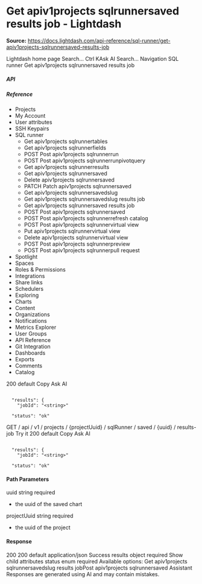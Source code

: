 # Get apiv1projects sqlrunnersaved results job - Lightdash

**Source:** https://docs.lightdash.com/api-reference/sql-runner/get-apiv1projects-sqlrunnersaved-results-job

Lightdash home page
Search...
Ctrl KAsk AI
Search...
Navigation
SQL runner
Get apiv1projects sqlrunnersaved results job
##### API


##### Reference
  * Projects
  * My Account
  * User attributes
  * SSH Keypairs
  * SQL runner
    * Get apiv1projects sqlrunnertables
    * Get apiv1projects sqlrunnerfields
    * POST
Post apiv1projects sqlrunnerrun
    * POST
Post apiv1projects sqlrunnerrunpivotquery
    * Get apiv1projects sqlrunnerresults
    * Get apiv1projects sqlrunnersaved
    * Delete apiv1projects sqlrunnersaved
    * PATCH
Patch apiv1projects sqlrunnersaved
    * Get apiv1projects sqlrunnersavedslug
    * Get apiv1projects sqlrunnersavedslug results job
    * Get apiv1projects sqlrunnersaved results job
    * POST
Post apiv1projects sqlrunnersaved
    * POST
Post apiv1projects sqlrunnerrefresh catalog
    * POST
Post apiv1projects sqlrunnervirtual view
    * Put apiv1projects sqlrunnervirtual view
    * Delete apiv1projects sqlrunnervirtual view
    * POST
Post apiv1projects sqlrunnerpreview
    * POST
Post apiv1projects sqlrunnerpull request
  * Spotlight
  * Spaces
  * Roles & Permissions
  * Integrations
  * Share links
  * Schedulers
  * Exploring
  * Charts
  * Content
  * Organizations
  * Notifications
  * Metrics Explorer
  * User Groups
  * API Reference
  * Git Integration
  * Dashboards
  * Exports
  * Comments
  * Catalog


200
default
Copy
Ask AI
```

  "results": {
    "jobId": "<string>"

  "status": "ok"

```

GET
/
api
/
v1
/
projects
/
{projectUuid}
/
sqlRunner
/
saved
/
{uuid}
/
results-job
Try it
200
default
Copy
Ask AI
```

  "results": {
    "jobId": "<string>"

  "status": "ok"

```

#### Path Parameters
uuid
string
required
  * the uuid of the saved chart


projectUuid
string
required
  * the uuid of the project


#### Response
200
200 default
application/json
Success
results
object
required
Show child attributes
status
enum<string>
required
Available options: 
Get apiv1projects sqlrunnersavedslug results jobPost apiv1projects sqlrunnersaved
Assistant
Responses are generated using AI and may contain mistakes.


